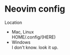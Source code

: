# Neovim config

Location 
 - Mac, Linux <br />
  HOME/.config/(HERE)
 - Windows <br />
  I don't know. look it up.
